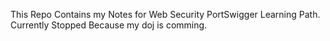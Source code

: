 This Repo Contains my Notes for Web Security PortSwigger Learning Path.
Currently Stopped Because my doj is comming.